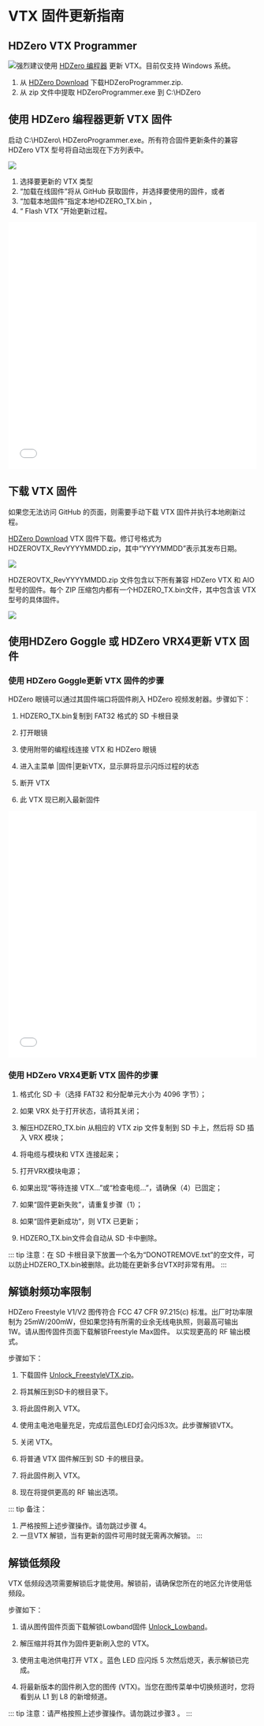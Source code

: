 # VTX 固件更新指南
## HDZero VTX Programmer

<img src="/media/image24.png" id="image21">强烈建议使用 [HDZero 编程器](https://item.taobao.com/item.htm?id=923351151370) 更新 VTX。目前仅支持 Windows 系统。

1. 从 [HDZero Download](https://www.alipan.com/s/WdoCPa2odz5) 下载HDZeroProgrammer.zip.    
2. 从 zip 文件中提取 HDZeroProgrammer.exe 到 C:\HDZero


## 使用 HDZero 编程器更新 VTX 固件

启动 C:\HDZero\ HDZeroProgrammer.exe。所有符合固件更新条件的兼容 HDZero VTX 型号将自动出现在下方列表中。

<img src="/media/image25.png" id="image22">

1. 选择要更新的 VTX 类型
2. “加载在线固件”将从 GitHub 获取固件，并选择要使用的固件，或者
3. “加载本地固件”指定本地HDZERO_TX.bin ，
4. “ Flash VTX ”开始更新过程。

<iframe style="width: 100%; height: 500px" src="//player.bilibili.com/player.html?isOutside=true&aid=115161025224094&bvid=BV1ZyYVzvEED&cid=32217500209&p=1&muted=false&poster=true" scrolling="no" border="0" frameborder="no" framespacing="0" allowfullscreen="true"></iframe>

## 下载 VTX 固件

如果您无法访问 GitHub 的页面，则需要手动下载 VTX 固件并执行本地刷新过程。

[HDZero Download](https://www.alipan.com/s/WdoCPa2odz5) VTX 固件下载。修订号格式为 HDZEROVTX_RevYYYYMMDD.zip，其中“YYYYMMDD”表示其发布日期。

<img src="/media/image26.png" id="image23">

HDZEROVTX_RevYYYYMMDD.zip 文件包含以下所有兼容 HDZero VTX 和 AIO 型号的固件。每个 ZIP 压缩包内都有一个HDZERO_TX.bin文件，其中包含该 VTX 型号的具体固件。

<img src="/media/image27.png" id="image24">

## 使用HDZero Goggle 或 HDZero VRX4更新 VTX 固件

### 使用 HDZero Goggle更新 VTX 固件的步骤

HDZero 眼镜可以通过其固件端口将固件刷入 HDZero 视频发射器。步骤如下：

1. HDZERO_TX.bin复制到 FAT32 格式的 SD 卡根目录

2. 打开眼镜

3. 使用附带的编程线连接 VTX 和 HDZero 眼镜

4. 进入主菜单 |固件|更新VTX，显示屏将显示闪烁过程的状态

5. 断开 VTX

6. 此 VTX 现已刷入最新固件

<iframe style="width: 100%; height: 500px" src="//player.bilibili.com/player.html?isOutside=true&aid=115161058775192&bvid=BV1omYVzYECA&cid=32217630986&p=1&muted=false&poster=true" scrolling="no" border="0" frameborder="no" framespacing="0" allowfullscreen="true"></iframe>

### 使用 HDZero VRX4更新 VTX 固件的步骤

1. 格式化 SD 卡（选择 FAT32 和分配单元大小为 4096 字节）；

2. 如果 VRX 处于打开状态，请将其关闭；

3. 解压HDZERO_TX.bin 从相应的 VTX zip 文件复制到 SD 卡上，然后将 SD 插入 VRX 模块；

4. 将电缆与模块和 VTX 连接起来；

5. 打开VRX模块电源；

6. 如果出现“等待连接 VTX…”或“检查电缆…”，请确保（4）已固定；

7. 如果“固件更新失败”，请重复步骤（1）；

8. 如果“固件更新成功”，则 VTX 已更新；

9. HDZERO_TX.bin文件会自动从 SD 卡中删除。

::: tip
注意：在 SD 卡根目录下放置一个名为“DONOTREMOVE.txt”的空文件，可以防止HDZERO_TX.bin被删除。此功能在更新多台VTX时非常有用。
:::

## 解锁射频功率限制


HDZero Freestyle V1/V2 图传符合 FCC 47 CFR 97.215(c) 标准。出厂时功率限制为 25mW/200mW，但如果您持有所需的业余无线电执照，则最高可输出 1W。请从图传固件页面下载解锁Freestyle Max固件。 以实现更高的 RF 输出模式。

步骤如下：

1. 下载固件 [Unlock_FreestyleVTX.zip](https://www.alipan.com/s/WdoCPa2odz5)。

2. 将其解压到SD卡的根目录下。

3. 将此固件刷入 VTX。

4. 使用主电池电量充足，完成后蓝色LED灯会闪烁3次。此步骤解锁VTX。

5. 关闭 VTX。

6. 将普通 VTX 固件解压到 SD 卡的根目录。

7. 将此固件刷入 VTX。

8. 现在将提供更高的 RF 输出选项。

::: tip
备注：

1. 严格按照上述步骤操作。请勿跳过步骤 4。
2. 一旦VTX 解锁，当有更新的固件可用时就无需再次解锁。
:::

## 解锁低频段

VTX 低频段选项需要解锁后才能使用。解锁前，请确保您所在的地区允许使用低频段。

步骤如下：

1. 请从图传固件页面下载解锁Lowband固件 [Unlock_Lowband](https://www.alipan.com/s/WdoCPa2odz5)。

2. 解压缩并将其作为固件更新刷入您的 VTX。

3. 使用主电池供电打开 VTX 。蓝色 LED 应闪烁 5 次然后熄灭，表示解锁已完成。

4. 将最新版本的固件刷入您的图传 (VTX)。当您在图传菜单中切换频道时，您将看到从 L1 到 L8 的新增频道。

::: tip
注意：请严格按照上述步骤操作。请勿跳过步骤3 。
:::
